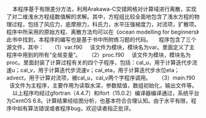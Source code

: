     本程序基于有限差分方法，利用Arakawa-C交错网格对计算域进行离散，实现了对二维浅水方程组数值解的求解。其中，方程组比较全面地包含了浅水方程的物理过程，包括了风应力，底摩擦力，科氏力，水平压强梯度力，对流项，扩散项。程序中所采用的原始方程、离散方法均可以在《ocean modelling for beginners》此书中找到，本程序的编写也是基于书中所附练习题的代码。
    程序包含了三个源文件，其中：
    （1）var.f90
    该文件为模块，模块名为var。里面定义了主程序中用到的所有“全局变量“。
    （2）proc.f90
    该文件为模块，模块名为proc。里面封装了计算过程有关的四个子程序，包括：cal_u，用于计算迭代步流速u；cal_v，用于计算迭代步流速v；cal_eta，用于计算迭代步水位eta；advect，用于计算对流项，被cal_u，cal_v两个字程序调用。
    （3）main.f90
    该文件为主程序，主要作用为读取水深，参数赋值，数组初始化，输出文件等。
    以上程序均经过gfortran（4.4.7）和ifort（15.0.2）编译器编译通过，系统平台为CentOS 6.8。计算结果经绘图分析，也基本符合合理认知。由于水平有限，程序中如有算法错误或者程序bug，欢迎读者指正批评。
